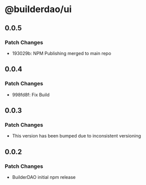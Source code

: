 # @builderdao/ui

## 0.0.5

### Patch Changes

- 193029b: NPM Publishing merged to main repo

## 0.0.4

### Patch Changes

- 998fd8f: Fix Build

## 0.0.3

### Patch Changes

- This version has been bumped due to inconsistent versioning

## 0.0.2

### Patch Changes

- BuilderDAO initial npm release
